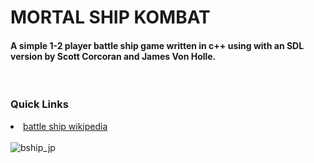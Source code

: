 # MORTAL SHIP KOMBAT
<h4> A simple 1-2 player battle ship game written in c++ using with an SDL version by Scott Corcoran and James Von Holle. </h4>
<br /br>
<h3> Quick Links </h3>
 <li><a href ="https://en.wikipedia.org/wiki/Battleship_%28game%29">battle ship wikipedia</a></li>
<br/br>

 <img src="https://roosterillusionreviews.files.wordpress.com/2012/05/battleship-movie-poster-10.jpg" alt="bship_jp"> 
 <br /br>
 <br /br>
